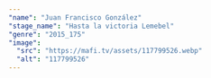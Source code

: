 ```yaml
---
"name": "Juan Francisco González"
"stage_name": "Hasta la victoria Lemebel"
"genre": "2015_175"
"image":
  "src": "https://mafi.tv/assets/117799526.webp"
  "alt": "117799526"
---
```

